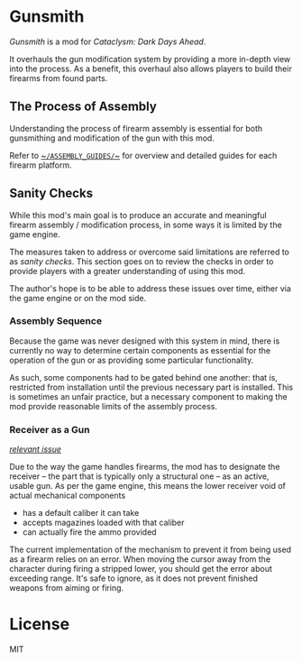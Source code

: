 # Gunsmith

*Gunsmith* is a mod for *Cataclysm: Dark Days Ahead*.

It overhauls the gun modification system by providing a more in-depth view into the process. As a benefit, this overhaul also allows players to build their firearms from found parts.


## The Process of Assembly

Understanding the process of firearm assembly is essential for both gunsmithing and modification of the gun with this mod.

Refer to [~`/ASSEMBLY_GUIDES/`~](/ASSEMBLY_GUIDES/) for overview and detailed guides for each firearm platform.


## Sanity Checks

While this mod's main goal is to produce an accurate and meaningful firearm assembly / modification process, in some ways it is limited by the game engine.

The measures taken to address or overcome said limitations are referred to as *sanity checks*. This section goes on to review the checks in order to provide players with a greater understanding of using this mod.

The author's hope is to be able to address these issues over time, either via the game engine or on the mod side.


### Assembly Sequence

Because the game was never designed with this system in mind, there is currently no way to determine certain components as essential for the operation of the gun or as providing some particular functionality.

As such, some components had to be gated behind one another: that is, restricted from installation until the previous necessary part is installed. This is sometimes an unfair practice, but a necessary component to making the mod provide reasonable limits of the assembly process.


### Receiver as a Gun

[*relevant issue*](https://github.com/FrontierMods/Gunsmith/issues/2)

Due to the way the game handles firearms, the mod has to designate the receiver – the part that is typically only a structural one – as an active, usable gun. As per the game engine, this means the lower receiver void of actual mechanical components

* has a default caliber it can take
* accepts magazines loaded with that caliber
* can actually fire the ammo provided

The current implementation of the mechanism to prevent it from being used as a firearm relies on an error. When moving the cursor away from the character during firing a stripped lower, you should get the error about exceeding range. It's safe to ignore, as it does not prevent finished weapons from aiming or firing.


# License

MIT